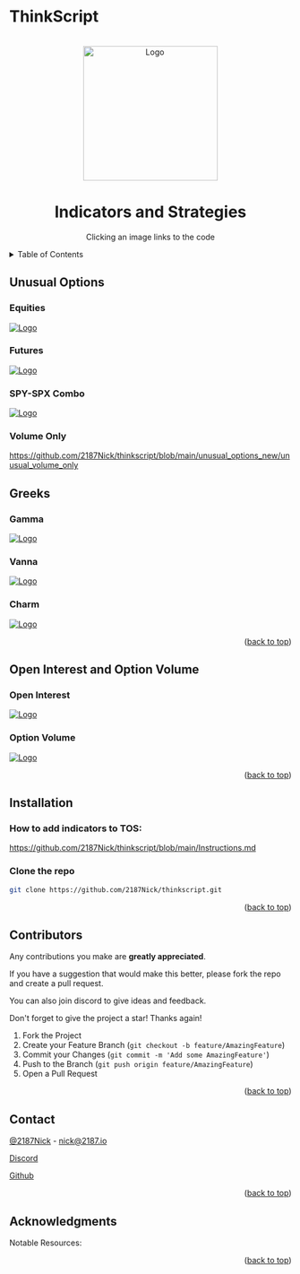 # ThinkScript

<a name="readme-top"></a>

<!-- PROJECT LOGO -->
<br />
<div align="center">
  <a href="https://2187.io">
    <img src="images/2187logo.png" alt="Logo" width="240" height="240">
  </a>

  <h1 align="center">Indicators and Strategies</h1>
  <p>Clicking an image links to the code</p>
</div>

<!-- TABLE OF CONTENTS -->
<details>
  <summary>Table of Contents</summary>
  <ol>
    <li>
      <a href="#unusual-options">Unusual Options</a>
       <ul>
         <li><a href="#Equities">Equities</a></li>
         <li><a href="#Futures">Futures</a></li>
         <li><a href="#spy-spx-combo">SPY-SPX Combo</a></li>
          <li><a href="#volume-only">Volume Only</a></li>
      </ul>
    </li>
    <li>
      <a href="#greeks">Greeks</a>
       <ul>
         <li><a href="#gamma">Gamma</a></li>
         <li><a href="#vanna">Vanna</a></li>
         <li><a href="#charm">Charm</a></li>
      </ul>
    </li>
    <li>
      <a href="#open-interest-volume">Open Interest and Option Volume</a>
      <ul>
        <li><a href="#open-interest">Open Interest</a></li>
        <li><a href="#option-volume">Option Volume</a></li>
      </ul>
    </li>
    <li><a href="#contributors">Contributors</a></li>
    <li><a href="#contact">Contact</a></li>
    <li><a href="#acknowledgments">Acknowledgments</a></li>
  </ol>
</details>



<!-- Unusual Options -->
## Unusual Options

### Equities
<a href="https://github.com/2187Nick/thinkscript/blob/main/unusual_options_new/unusual_options_new">
    <img src="images/spy_uoa.png" alt="Logo">
</a>

### Futures
<a href="https://github.com/2187Nick/thinkscript/blob/main/unusual_options_new/unusual_options_ES">
    <img src="images/es-futures-options.png" alt="Logo">
</a>

### SPY-SPX Combo
<a href="[https://github.com/2187Nick/thinkscript/blob/main/unusual_options_new/unusual_options_new](https://github.com/2187Nick/thinkscript/tree/main/unusual_options_new/spy_spx_combo)">
    <img src="images/spy-spx-combo.png" alt="Logo">
</a>

### Volume Only
https://github.com/2187Nick/thinkscript/blob/main/unusual_options_new/unusual_volume_only



<!-- Greeks -->
## Greeks

### Gamma
<a href="https://github.com/2187Nick/thinkscript/tree/main/gex_chart/lower">
    <img src="images/gamma-exposure-horizontal.png" alt="Logo">
</a>
    
### Vanna
<a href="https://github.com/2187Nick/thinkscript/tree/main/vanna/vanna_chart">
    <img src="images/vanna-exposure-horizontal.png" alt="Logo">
</a>

### Charm
<a href="https://github.com/2187Nick/thinkscript/tree/main/charm">
    <img src="images/charm-option-chain.png" alt="Logo">
</a>
    

<p align="right">(<a href="#readme-top">back to top</a>)</p>



<!-- Open Interest and Option Volume -->
## Open Interest and Option Volume

### Open Interest
<a href="https://github.com/2187Nick/thinkscript/tree/main/option_volume_and_openInterest_vertical_axis">
    <img src="images/spy-open-interest.png" alt="Logo">
</a>

### Option Volume
<a href="https://github.com/2187Nick/thinkscript/tree/main/option_volume_and_openInterest_vertical_axis/es_nq">
    <img src="images/es-vertical-volume-oi.png" alt="Logo">
</a>

<p align="right">(<a href="#readme-top">back to top</a>)</p>

## Installation

### How to add indicators to TOS:

https://github.com/2187Nick/thinkscript/blob/main/Instructions.md

### Clone the repo
   ```sh
   git clone https://github.com/2187Nick/thinkscript.git
   ```



<p align="right">(<a href="#readme-top">back to top</a>)</p>

<!-- CONTRIBUTORS -->
## Contributors

Any contributions you make are **greatly appreciated**.

If you have a suggestion that would make this better, please fork the repo and create a pull request.

You can also join discord to give ideas and feedback.

Don't forget to give the project a star! Thanks again!

1. Fork the Project
2. Create your Feature Branch (`git checkout -b feature/AmazingFeature`)
3. Commit your Changes (`git commit -m 'Add some AmazingFeature'`)
4. Push to the Branch (`git push origin feature/AmazingFeature`)
5. Open a Pull Request

<p align="right">(<a href="#readme-top">back to top</a>)</p>


<!-- CONTACT -->
## Contact

  [@2187Nick](https://twitter.com/2187Nick) - nick@2187.io

  [Discord](https://discord.com/invite/vxKepZ6XNC)

  [Github](https://github.com/2187Nick)

<p align="right">(<a href="#readme-top">back to top</a>)</p>



<!-- ACKNOWLEDGMENTS -->
## Acknowledgments

Notable Resources:



<p align="right">(<a href="#readme-top">back to top</a>)</p>

